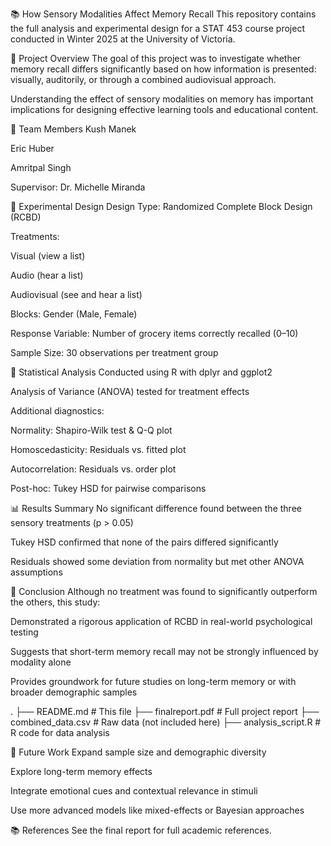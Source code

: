 📚 How Sensory Modalities Affect Memory Recall
This repository contains the full analysis and experimental design for a STAT 453 course project conducted in Winter 2025 at the University of Victoria.

📌 Project Overview
The goal of this project was to investigate whether memory recall differs significantly based on how information is presented: visually, auditorily, or through a combined audiovisual approach.

Understanding the effect of sensory modalities on memory has important implications for designing effective learning tools and educational content.

👥 Team Members
Kush Manek 

Eric Huber

Amritpal Singh

Supervisor: Dr. Michelle Miranda

🧪 Experimental Design
Design Type: Randomized Complete Block Design (RCBD)

Treatments:

Visual (view a list)

Audio (hear a list)

Audiovisual (see and hear a list)

Blocks: Gender (Male, Female)

Response Variable: Number of grocery items correctly recalled (0–10)

Sample Size: 30 observations per treatment group

🧮 Statistical Analysis
Conducted using R with dplyr and ggplot2

Analysis of Variance (ANOVA) tested for treatment effects

Additional diagnostics:

Normality: Shapiro-Wilk test & Q-Q plot

Homoscedasticity: Residuals vs. fitted plot

Autocorrelation: Residuals vs. order plot

Post-hoc: Tukey HSD for pairwise comparisons

📊 Results Summary
No significant difference found between the three sensory treatments (p > 0.05)

Tukey HSD confirmed that none of the pairs differed significantly

Residuals showed some deviation from normality but met other ANOVA assumptions

📘 Conclusion
Although no treatment was found to significantly outperform the others, this study:

Demonstrated a rigorous application of RCBD in real-world psychological testing

Suggests that short-term memory recall may not be strongly influenced by modality alone

Provides groundwork for future studies on long-term memory or with broader demographic samples

.
├── README.md               # This file
├── finalreport.pdf         # Full project report
├── combined_data.csv       # Raw data (not included here)
├── analysis_script.R       # R code for data analysis

🧠 Future Work
Expand sample size and demographic diversity

Explore long-term memory effects

Integrate emotional cues and contextual relevance in stimuli

Use more advanced models like mixed-effects or Bayesian approaches

📚 References
See the final report for full academic references.

